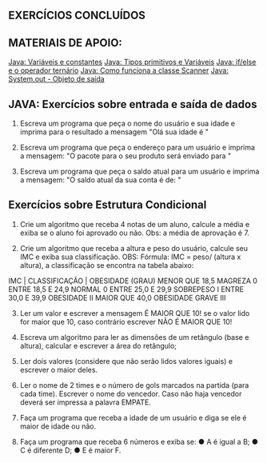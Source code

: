 ## EXERCÍCIOS CONCLUÍDOS

## MATERIAIS DE APOIO:

[Java: Variáveis e constantes](https://www.devmedia.com.br/java-variaveis-e-constantes/38311#:~:text=Uma%20vari%C3%A1vel%20%C3%A9%20um%20recurso,vari%C3%A1veis%2C%20vari%C3%A1veis%20finais%20e%20constantes.)
[Java: Tipos primitivos e Variáveis](https://www.devmedia.com.br/tipos-primitivos-e-variaveis-em-java/3149)
[Java: if/else e o operador ternário](https://www.devmedia.com.br/java-if-else-e-o-operador-ternario/38185)
[Java: Como funciona a classe Scanner](https://www.devmedia.com.br/como-funciona-a-classe-scanner-do-java/28448)
[Java: System.out - Objeto de saída](https://www.devmedia.com.br/system-out-objeto-de-saida-em-java/25240)

## JAVA: Exercícios sobre entrada e saída de dados

1. Escreva um programa que peça o nome do usuário e sua idade e imprima para o resultado a mensagem "Olá <nomeDigitado> sua idade é <idadeDigitada>"

2. Escreva um programa que peça o endereço para um usuário e imprima a mensagem: "O pacote para o seu produto será enviado para <enderecoDigitado>"

3. Escreva um programa que peça o saldo atual para um usuário e imprima a mensagem: "O saldo atual da sua conta é de: <valorDigitado>"


## Exercícios sobre Estrutura Condicional

1. Crie um algoritmo que receba 4 notas de um aluno, calcule a média e exiba se o aluno foi aprovado ou não. Obs: a média de aprovação é 7.


2. Crie um algoritmo que receba a altura e peso do usuário, calcule seu IMC e exiba sua classificação. OBS: Fórmula: IMC = peso/ (altura x altura), a classificação se encontra na tabela abaixo:

IMC		|	CLASSIFICAÇÃO	|	OBESIDADE (GRAU)
MENOR QUE 18,5 		MAGREZA 		0
ENTRE 18,5 E 24,9 	NORMAL 			0
ENTRE 25,0 E 29,9 	SOBREPESO 		I
ENTRE 30,0 E 39,9 	OBESIDADE 		II
MAIOR QUE 40,0 		OBESIDADE GRAVE		III


3. Ler um valor e escrever a mensagem É MAIOR QUE 10! se o valor lido for maior que 10, caso contrário escrever NÃO É MAIOR QUE 10!

4. Escreva um algoritmo para ler as dimensões de um retângulo (base e altura), calcular e escrever a área do retângulo;

5. Ler dois valores (considere que não serão lidos valores iguais) e escrever o maior deles.

6. Ler o nome de 2 times e o número de gols marcados na partida (para cada time). Escrever o nome do vencedor. Caso não haja vencedor deverá ser impressa a palavra EMPATE.

7. Faça um programa que receba a idade de um usuário e diga se ele é maior de idade ou não.

8. Faça um programa que receba 6 números e exiba se:
● A é igual a B;
● C é diferente D;
● E é maior F.